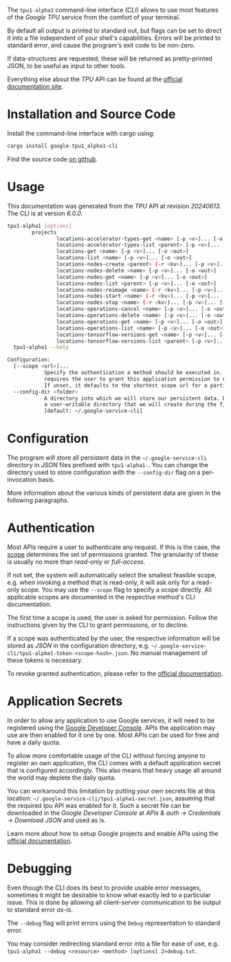 <!---
DO NOT EDIT !
This file was generated automatically from 'src/generator/templates/cli/README.md.mako'
DO NOT EDIT !
-->
The `tpu1-alpha1` command-line interface *(CLI)* allows to use most features of the *Google TPU* service from the comfort of your terminal.

By default all output is printed to standard out, but flags can be set to direct it into a file independent of your shell's
capabilities. Errors will be printed to standard error, and cause the program's exit code to be non-zero.

If data-structures are requested, these will be returned as pretty-printed JSON, to be useful as input to other tools.

Everything else about the *TPU* API can be found at the
[official documentation site](https://cloud.google.com/tpu/).

# Installation and Source Code

Install the command-line interface with cargo using:

```bash
cargo install google-tpu1_alpha1-cli
```

Find the source code [on github](https://github.com/Byron/google-apis-rs/tree/main/gen/tpu1_alpha1-cli).

# Usage

This documentation was generated from the *TPU* API at revision *20240613*. The CLI is at version *6.0.0*.

```bash
tpu1-alpha1 [options]
        projects
                locations-accelerator-types-get <name> [-p <v>]... [-o <out>]
                locations-accelerator-types-list <parent> [-p <v>]... [-o <out>]
                locations-get <name> [-p <v>]... [-o <out>]
                locations-list <name> [-p <v>]... [-o <out>]
                locations-nodes-create <parent> (-r <kv>)... [-p <v>]... [-o <out>]
                locations-nodes-delete <name> [-p <v>]... [-o <out>]
                locations-nodes-get <name> [-p <v>]... [-o <out>]
                locations-nodes-list <parent> [-p <v>]... [-o <out>]
                locations-nodes-reimage <name> (-r <kv>)... [-p <v>]... [-o <out>]
                locations-nodes-start <name> (-r <kv>)... [-p <v>]... [-o <out>]
                locations-nodes-stop <name> (-r <kv>)... [-p <v>]... [-o <out>]
                locations-operations-cancel <name> [-p <v>]... [-o <out>]
                locations-operations-delete <name> [-p <v>]... [-o <out>]
                locations-operations-get <name> [-p <v>]... [-o <out>]
                locations-operations-list <name> [-p <v>]... [-o <out>]
                locations-tensorflow-versions-get <name> [-p <v>]... [-o <out>]
                locations-tensorflow-versions-list <parent> [-p <v>]... [-o <out>]
  tpu1-alpha1 --help

Configuration:
  [--scope <url>]...
            Specify the authentication a method should be executed in. Each scope
            requires the user to grant this application permission to use it.
            If unset, it defaults to the shortest scope url for a particular method.
  --config-dir <folder>
            A directory into which we will store our persistent data. Defaults to
            a user-writable directory that we will create during the first invocation.
            [default: ~/.google-service-cli]

```

# Configuration

The program will store all persistent data in the `~/.google-service-cli` directory in *JSON* files prefixed with `tpu1-alpha1-`.  You can change the directory used to store configuration with the `--config-dir` flag on a per-invocation basis.

More information about the various kinds of persistent data are given in the following paragraphs.

# Authentication

Most APIs require a user to authenticate any request. If this is the case, the [scope][scopes] determines the
set of permissions granted. The granularity of these is usually no more than *read-only* or *full-access*.

If not set, the system will automatically select the smallest feasible scope, e.g. when invoking a
method that is read-only, it will ask only for a read-only scope.
You may use the `--scope` flag to specify a scope directly.
All applicable scopes are documented in the respective method's CLI documentation.

The first time a scope is used, the user is asked for permission. Follow the instructions given
by the CLI to grant permissions, or to decline.

If a scope was authenticated by the user, the respective information will be stored as *JSON* in the configuration
directory, e.g. `~/.google-service-cli/tpu1-alpha1-token-<scope-hash>.json`. No manual management of these tokens
is necessary.

To revoke granted authentication, please refer to the [official documentation][revoke-access].

# Application Secrets

In order to allow any application to use Google services, it will need to be registered using the
[Google Developer Console][google-dev-console]. APIs the application may use are then enabled for it
one by one. Most APIs can be used for free and have a daily quota.

To allow more comfortable usage of the CLI without forcing anyone to register an own application, the CLI
comes with a default application secret that is configured accordingly. This also means that heavy usage
all around the world may deplete the daily quota.

You can workaround this limitation by putting your own secrets file at this location:
`~/.google-service-cli/tpu1-alpha1-secret.json`, assuming that the required *tpu* API
was enabled for it. Such a secret file can be downloaded in the *Google Developer Console* at
*APIs & auth -> Credentials -> Download JSON* and used as is.

Learn more about how to setup Google projects and enable APIs using the [official documentation][google-project-new].


# Debugging

Even though the CLI does its best to provide usable error messages, sometimes it might be desirable to know
what exactly led to a particular issue. This is done by allowing all client-server communication to be
output to standard error *as-is*.

The `--debug` flag will print errors using the `Debug` representation to standard error.

You may consider redirecting standard error into a file for ease of use, e.g. `tpu1-alpha1 --debug <resource> <method> [options] 2>debug.txt`.


[scopes]: https://developers.google.com/+/api/oauth#scopes
[revoke-access]: http://webapps.stackexchange.com/a/30849
[google-dev-console]: https://console.developers.google.com/
[google-project-new]: https://developers.google.com/console/help/new/
